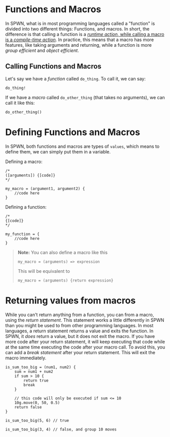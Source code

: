 # Functions and Macros

In SPWN, what is in most programming languages called a "function" is divided into two different things: Functions, and macros. In short, the difference is that calling a function is a [_runtime action_, while calling a macro is a _compile-time action_](compiletime.md).
In practice, this means that a macro has more features, like taking arguments and returning, while a function is more _group efficient_ and _object efficient_.

## Calling Functions and Macros

Let's say we have a _function_ called `do_thing`. To call it, we can say:

```spwn
do_thing!
```

If we have a _macro_ called `do_other_thing` (that takes no arguments), we can call it like this:

```spwn
do_other_thing()
```

# Defining Functions and Macros

In SPWN, both functions and macros are types of `values`, which means to define them, we can simply put them in a variable.

Defining a macro:

```spwn
/*
([arguments]) {[code]}
*/

my_macro = (argument1, argument2) {
    //code here
}
```

Defining a function:

```spwn
/*
{[code]}
*/

my_function = {
    //code here
}
```

> **Note:** You can also define a macro like this
>
> `my_macro = (arguments) => expression`
>
> This will be equivalent to
>
> `my_macro = (arguments) {return expression}`

# Returning values from macros

While you can't return anything from a function, you can from a macro, using the _return statement_. This statement works a little differently in SPWN than you might be used to from other programming languages. In most languages, a return statement returns a value and exits the function. In SPWN, it _does_ return a value, but it does not exit the macro. If you have more code after your return statement, it will keep executing that code while at the same time executing the code after your macro call. To avoid this, you can add a _break statement_ after your return statement. This will exit the macro immediately.

```spwn
is_sum_too_big = (num1, num2) {
    sum = num1 + num2
    if sum > 10 {
        return true
        break
    }

    // this code will only be executed if sum <= 10
    10g.move(0, 50, 0.5)
    return false
}

is_sum_too_big(5, 6) // true

is_sum_too_big(3, 4) // false, and group 10 moves
```
